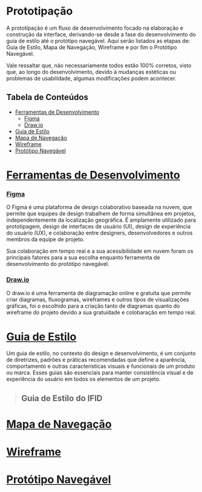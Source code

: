 # Prototipação

A prototipação é um fluxo de desenvolvimento focado na elaboração e construção da interface, derivando-se desde a fase do desenvolvimento do guia de estilo até o protótipo navegável. Aqui serão listados as etapas de: Guia de Estilo, Mapa de Navegação, Wireframe e por fim o Protótipo Navegável. 

Vale ressaltar que, não necessariamente todos estão 100% corretos, visto que, ao longo do desenvolvimento, devido à mudanças estéticas ou problemas de usabilidade, algumas modificações podem acontecer.

## Tabela de Conteúdos

- [Ferramentas de Desenvolvimento](#ferramentas-de-desenvolvimento)
  - [Figma](#figma)
  - [Draw.io](#drawio)
- [Guia de Estilo](#guia-de-estilo)
- [Mapa de Navegação](#mapa-de-navegação)
- [Wireframe](#wireframe)
- [Protótipo Navegável](#protótipo-navegável)

# [Ferramentas de Desenvolvimento](tabela-de-conteúdos)

### [Figma](tabela-de-conteúdos)

O Figma é uma plataforma de design colaborativo baseada na nuvem, que permite que equipes de design trabalhem de forma simultânea em projetos, independentemente da localização geográfica. É amplamente utilizado para prototipagem, design de interfaces de usuário (UI), design de experiência do usuário (UX), e colaboração entre designers, desenvolvedores e outros membros da equipe de projeto.

Sua colaboração em tempo real e a sua acessibilidade em nuvem foram os principais fatores para a sua escolha enquanto ferramenta de desenvolvimento do protótipo navegável.

### [Draw.io](tabela-de-conteúdos)

O draw.io é uma ferramenta de diagramação online e gratuita que permite criar diagramas, fluxogramas, wireframes e outros tipos de visualizações gráficas, foi o escolhido para a criação tanto de diagramas quanto do wireframe do projeto devido a sua gratuidade e colobaração em tempo real.

# [Guia de Estilo](tabela-de-conteúdos)

Um guia de estilo, no contexto do design e desenvolvimento, é um conjunto de diretrizes, padrões e práticas recomendadas que define a aparência, comportamento e outras características visuais e funcionais de um produto ou marca. Esses guias são essenciais para manter consistência visual e de experiência do usuário em todos os elementos de um projeto. 

> ## Guia de Estilo do IFID

# [Mapa de Navegação](tabela-de-conteúdos)

# [Wireframe](tabela-de-conteúdos)

# [Protótipo Navegável](tabela-de-conteúdos)

